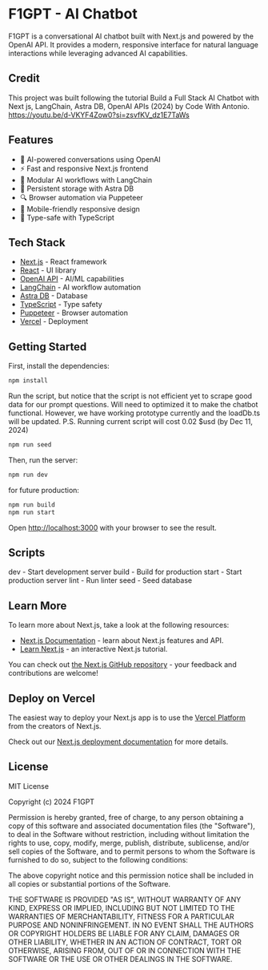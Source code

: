 # F1GPT - AI Chatbot

F1GPT is a conversational AI chatbot built with Next.js and powered by the OpenAI API. It provides a modern, responsive interface for natural language interactions while leveraging advanced AI capabilities.

## Credit
This project was built following the tutorial Build a Full Stack AI Chatbot with Next js, LangChain, Astra DB, OpenAI APIs (2024) by Code With Antonio.
https://youtu.be/d-VKYF4Zow0?si=zsvfKV_dz1E7TaWs

## Features

- 🤖 AI-powered conversations using OpenAI
- ⚡️ Fast and responsive Next.js frontend 
- 🔄 Modular AI workflows with LangChain
- 💾 Persistent storage with Astra DB
- 🔍 Browser automation via Puppeteer
- 📱 Mobile-friendly responsive design
- 💪 Type-safe with TypeScript

## Tech Stack

- [Next.js](https://nextjs.org) - React framework
- [React](https://react.dev) - UI library
- [OpenAI API](https://platform.openai.com) - AI/ML capabilities  
- [LangChain](https://js.langchain.com) - AI workflow automation
- [Astra DB](https://www.npmjs.com/package/@datastax/astra-db-ts) - Database
- [TypeScript](https://typescriptlang.org) - Type safety
- [Puppeteer](https://pptr.dev) - Browser automation
- [Vercel](https://vercel.com) - Deployment

## Getting Started

First, install the dependencies:

```bash
npm install
```

Run the script, but notice that the script is not efficient yet to scrape good data
for our prompt questions. Will need to optimized it to make the chatbot functional.
However, we have working prototype currently and the loadDb.ts will be updated.
P.S. Running current script will cost 0.02 $usd (by Dec 11, 2024)

```bash
npm run seed
```

Then, run the server:

```bash
npm run dev
```

for future production: 
```bash
npm run build
npm run start
```

Open [http://localhost:3000](http://localhost:3000) with your browser to see the result.

## Scripts

dev - Start development server
build - Build for production
start - Start production server
lint - Run linter
seed - Seed database

## Learn More

To learn more about Next.js, take a look at the following resources:

- [Next.js Documentation](https://nextjs.org/docs) - learn about Next.js features and API.
- [Learn Next.js](https://nextjs.org/learn-pages-router) - an interactive Next.js tutorial.

You can check out [the Next.js GitHub repository](https://github.com/vercel/next.js) - your feedback and contributions are welcome!

## Deploy on Vercel

The easiest way to deploy your Next.js app is to use the [Vercel Platform](https://vercel.com/new?utm_medium=default-template&filter=next.js&utm_source=create-next-app&utm_campaign=create-next-app-readme) from the creators of Next.js.

Check out our [Next.js deployment documentation](https://nextjs.org/docs/pages/building-your-application/deploying) for more details.

## License
MIT License

Copyright (c) 2024 F1GPT

Permission is hereby granted, free of charge, to any person obtaining a copy
of this software and associated documentation files (the "Software"), to deal
in the Software without restriction, including without limitation the rights
to use, copy, modify, merge, publish, distribute, sublicense, and/or sell
copies of the Software, and to permit persons to whom the Software is
furnished to do so, subject to the following conditions:

The above copyright notice and this permission notice shall be included in all
copies or substantial portions of the Software.

THE SOFTWARE IS PROVIDED "AS IS", WITHOUT WARRANTY OF ANY KIND, EXPRESS OR
IMPLIED, INCLUDING BUT NOT LIMITED TO THE WARRANTIES OF MERCHANTABILITY,
FITNESS FOR A PARTICULAR PURPOSE AND NONINFRINGEMENT. IN NO EVENT SHALL THE
AUTHORS OR COPYRIGHT HOLDERS BE LIABLE FOR ANY CLAIM, DAMAGES OR OTHER
LIABILITY, WHETHER IN AN ACTION OF CONTRACT, TORT OR OTHERWISE, ARISING FROM,
OUT OF OR IN CONNECTION WITH THE SOFTWARE OR THE USE OR OTHER DEALINGS IN THE
SOFTWARE.